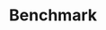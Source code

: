 ---
title: "Benchmark"
# page header background image
page_header_bg: "images/banner/BenchmarkBanner.jpg"
# meta description
description: "This is meta description."
# save as draft
draft: false
---
